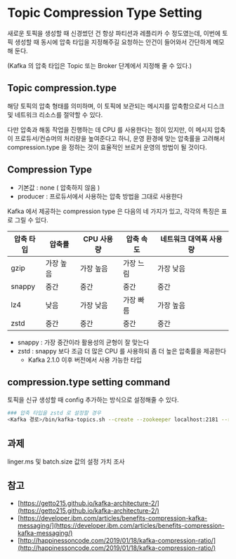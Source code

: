 # Topic Compression Type Setting
새로운 토픽을 생성할 때 신경썼던 건 항상 파티션과 레플리카 수 정도였는데, 이번에 토픽 생성할 때 동시에 압축 타입을 지정해주길 요청하는 안건이 들어와서 간단하게 메모해 둔다.

(Kafka 의 압축 타입은 Topic 또는 Broker 단계에서 지정해 줄 수 있다.)

## Topic compression.type

해당 토픽의 압축 형태를 의미하며, 이 토픽에 보관되는 메시지를 압축함으로서 디스크 및 네트워크 리소스를 절약할 수 있다.

다만 압축과 해동 작업을 진행하는 데 CPU 를 사용한다는 점이 있지만, 이 메시지 압축이 프로듀서/컨슈머의 처리량을 높여준다고 하니, 운영 환경에 맞는 압축률을 고려해서 compression.type 을 정하는 것이 효율적인 브로커 운영의 방법이 될 것이다.

## Compression Type

- 기본값 : none ( 압축하지 않음 )
- producer : 프로듀서에서 사용하는 압축 방법을 그대로 사용한다

Kafka 에서 제공하는 compression type 은 다음의 네 가지가 있고, 각각의 특징은 표로 그릴 수 있다.

| 압축 타입 | 압축률 | CPU 사용량 | 압축 속도 | 네트워크 대역폭 사용량 |
| --- | --- | --- | --- | --- |
| gzip | 가장 높음 | 가장 높음 | 가장 느림 | 가장 낮음 |
| snappy | 중간 | 중간 | 중간 | 중간 |
| lz4 | 낮음 | 가장 낮음 | 가장 빠름 | 가장 높음 |
| zstd | 중간 | 중간 | 중간 | 중간 |
- snappy : 가장 중간이라 활용성의 균형이 잘 맞는다
- zstd : snappy 보다 조금 더 많은 CPU 를 사용하되 좀 더 높은 압축률을 제공한다
    - Kafka 2.1.0 이후 버전에서 사용 가능한 타입

## compression.type setting command

토픽을 신규 생성할 때 config 추가하는 방식으로 설정해줄 수 있다.

```bash
### 압축 타입을 zstd 로 설정할 경우
<Kafka 경로>/bin/kafka-topics.sh --create --zookeeper localhost:2181 --replication-factor <레플리카 개수> --partitions <파티션 개수> --config compression.type=zstd --topic <토픽명>
```

## 과제

 linger.ms 및 batch.size 값의 설정 가치 조사

## 참고

- [https://getto215.github.io/kafka-architecture-2/](https://getto215.github.io/kafka-architecture-2/)
- [https://developer.ibm.com/articles/benefits-compression-kafka-messaging/](https://developer.ibm.com/articles/benefits-compression-kafka-messaging/)
- [http://happinessoncode.com/2019/01/18/kafka-compression-ratio/](http://happinessoncode.com/2019/01/18/kafka-compression-ratio/)

